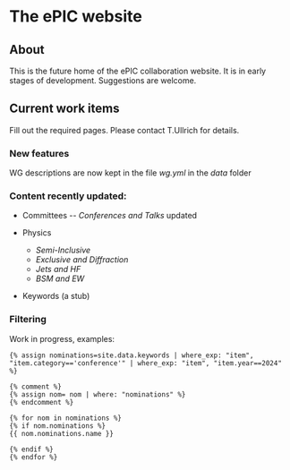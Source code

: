 # The ePIC website

## About
This is the future home of the ePIC collaboration website. It is in early stages of development.
Suggestions are welcome.

## Current work items

Fill out the required pages. Please contact T.Ullrich for details.


### New features

WG descriptions are now kept in the file _wg.yml_ in the *_data_* folder

### Content recently updated:
* Committees -- _Conferences and Talks_ updated
* Physics
   * _Semi-Inclusive_
   * _Exclusive and Diffraction_
   * _Jets and HF_
   * _BSM and EW_

* Keywords (a stub)

### Filtering

Work in progress, examples:
```
{% assign nominations=site.data.keywords | where_exp: "item", "item.category=='conference'" | where_exp: "item", "item.year==2024" %}

{% comment %}
{% assign nom= nom | where: "nominations" %}
{% endcomment %}

{% for nom in nominations %}
{% if nom.nominations %}
{{ nom.nominations.name }}

{% endif %}
{% endfor %}
```


